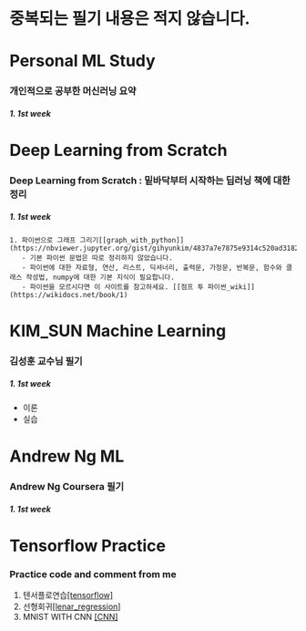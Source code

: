 # 중복되는 필기 내용은 적지 않습니다.



# Personal ML Study
### 개인적으로 공부한 머신러닝 요약

##### 1. 1st week




# Deep Learning from Scratch
### Deep Learning from Scratch : 밑바닥부터 시작하는 딥러닝 책에 대한 정리

##### 1. 1st week
    1. 파이썬으로 그래프 그리기[[graph_with_python]](https://nbviewer.jupyter.org/gist/gihyunkim/4837a7e7875e9314c520ad3182a06670)
       - 기본 파이썬 문법은 따로 정리하지 않았습니다.
       - 파이썬에 대한 자료형, 연산, 리스트, 딕셔너리, 출력문, 가정문, 반복문, 함수와 클래스 작성법, numpy에 대한 기본 지식이 필요합니다.
       - 파이썬을 모르시다면 이 사이트를 참고하세요. [[점프 투 파이썬_wiki]](https://wikidocs.net/book/1)



# KIM_SUN Machine Learning
### 김성훈 교수님 필기

##### 1. 1st week
 - 이론
 - 실습
 
 
 
# Andrew Ng ML
### Andrew Ng Coursera 필기

##### 1. 1st week



# Tensorflow Practice
### Practice code and comment from me
1. 텐서플로연습[[tensorflow]](https://nbviewer.jupyter.org/gist/gihyunkim/29178624f17b85f5559535d34da2c02d)
2. 선형회귀[[lenar_regression]](https://nbviewer.jupyter.org/gist/gihyunkim/9e4e92b4b5e5d93aa029bf8ce01bb1c1/lin_regression.ipynb)
2. MNIST WITH CNN [[CNN]](https://nbviewer.jupyter.org/gist/gihyunkim/48f6c34de43a5140e5a52dcb7e652071)

